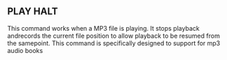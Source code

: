 ## PLAY HALT

This command works when a MP3 file is playing. It stops playback andrecords the current file position to allow playback to be resumed from the samepoint. This command is specifically designed to support for mp3 audio books